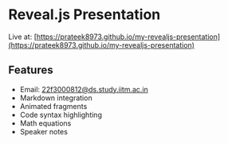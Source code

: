 # Reveal.js Presentation

Live at: [https://prateek8973.github.io/my-revealjs-presentation](https://prateek8973.github.io/my-revealjs-presentation)

## Features
- Email: 22f3000812@ds.study.iitm.ac.in
- Markdown integration
- Animated fragments
- Code syntax highlighting
- Math equations
- Speaker notes
